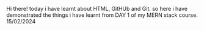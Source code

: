 Hi there! today i have learnt about HTML, GitHUb and Git. so here i have demonstrated the things i have learnt from DAY 1 of my MERN stack course.
15/02/2024

